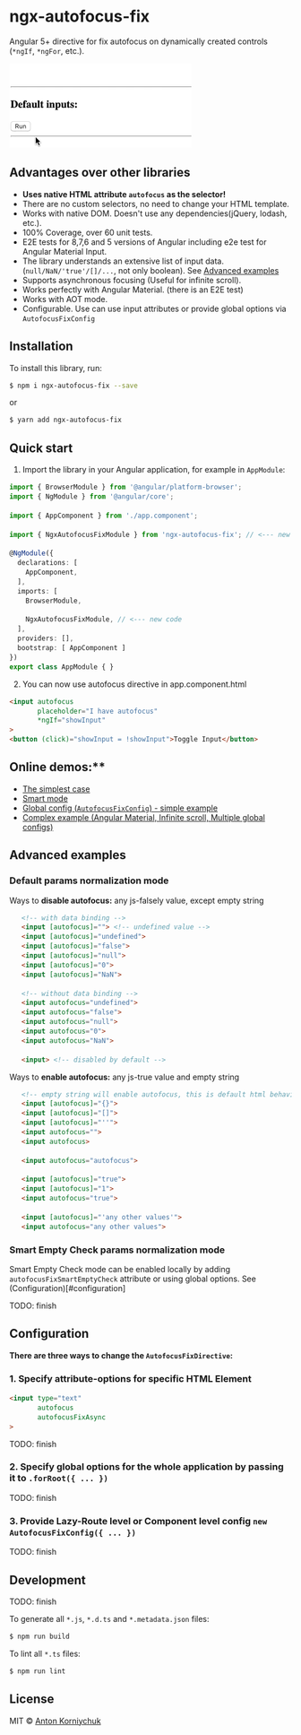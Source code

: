 # ngx-autofocus-fix

Angular 5+ directive for fix autofocus on dynamically created controls (`*ngIf`, `*ngFor`, etc.).

![Autofocus Demo](demo.gif)

## Advantages over other libraries

* **Uses native HTML attribute `autofocus` as the selector!**  
* There are no custom selectors, no need to change your HTML template.
* Works with native DOM. Doesn't use any dependencies(jQuery, lodash, etc.).
* 100% Coverage, over 60 unit tests.
* E2E tests for 8,7,6 and 5 versions of Angular including e2e test for Angular Material Input.
* The library understands an extensive list of input data. (`null/NaN/'true'/[]/...`, not only boolean). See [Advanced examples](#advanced-examples)
* Supports asynchronous focusing (Useful for infinite scroll).
* Works perfectly with Angular Material. (there is an E2E test)
* Works with AOT mode.
* Configurable. Use can use input attributes or provide global options via `AutofocusFixConfig`

## Installation

To install this library, run:

```bash
$ npm i ngx-autofocus-fix --save
```
or
```bash
$ yarn add ngx-autofocus-fix
```

## Quick start

1. Import the library in your Angular application, for example in `AppModule`:

```typescript
import { BrowserModule } from '@angular/platform-browser';
import { NgModule } from '@angular/core';

import { AppComponent } from './app.component';

import { NgxAutofocusFixModule } from 'ngx-autofocus-fix'; // <--- new code

@NgModule({
  declarations: [
    AppComponent,
  ],
  imports: [
    BrowserModule,

    NgxAutofocusFixModule, // <--- new code
  ],
  providers: [],
  bootstrap: [ AppComponent ]
})
export class AppModule { }
```

2. You can now use autofocus directive in app.component.html

```html
<input autofocus
       placeholder="I have autofocus"
       *ngIf="showInput"
>
<button (click)="showInput = !showInput">Toggle Input</button>
```

## Online demos:**

* [The simplest case](...)
* [Smart mode](...)
* [Global config (`AutofocusFixConfig`) - simple example](...)
* [Complex example (Angular Material, Infinite scroll, Multiple global configs)](...)

## Advanced examples

### Default params normalization mode

Ways to **disable autofocus:** any js-falsely value, except empty string

```html
   <!-- with data binding -->
   <input [autofocus]=""> <!-- undefined value -->
   <input [autofocus]="undefined">
   <input [autofocus]="false">
   <input [autofocus]="null">
   <input [autofocus]="0">
   <input [autofocus]="NaN">
   
   <!-- without data binding -->
   <input autofocus="undefined">
   <input autofocus="false">
   <input autofocus="null">
   <input autofocus="0">
   <input autofocus="NaN">
   
   <input> <!-- disabled by default -->
``` 

Ways to **enable autofocus:** any js-true value and empty string

```html
   <!-- empty string will enable autofocus, this is default html behavior -->
   <input [autofocus]="{}">
   <input [autofocus]="[]">
   <input [autofocus]="''">
   <input autofocus="">
   <input autofocus>
   
   <input autofocus="autofocus">
   
   <input [autofocus]="true">
   <input [autofocus]="1">
   <input autofocus="true">
   
   <input [autofocus]="'any other values'">
   <input autofocus="any other values">
```

### Smart Empty Check params normalization mode

Smart Empty Check mode can be enabled locally by adding `autofocusFixSmartEmptyCheck` attribute or using global options. See (Configuration)[#configuration]

TODO: finish

## Configuration

**There are three ways to change the `AutofocusFixDirective`:**  
### 1. Specify attribute-options for specific HTML Element
   ```html
   <input type="text"
          autofocus
          autofocusFixAsync
   >
   ```
TODO: finish
### 2. Specify global options for the whole application by passing it to `.forRoot({ ... })`
TODO: finish
### 3. Provide Lazy-Route level or Component level config `new AutofocusFixConfig({ ... })`
TODO: finish

## Development
TODO: finish

To generate all `*.js`, `*.d.ts` and `*.metadata.json` files:

```bash
$ npm run build
```

To lint all `*.ts` files:

```bash
$ npm run lint
```

## License

MIT © [Anton Korniychuk](mailto:dev@korniychuk.pro)
